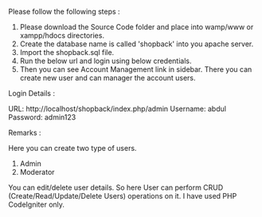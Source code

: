 Please follow the following steps :

1. Please download the Source Code folder and place into wamp/www or xampp/hdocs directories. 
2. Create the database name is called 'shopback' into you apache server.
3. Import the shopback.sql file. 
4. Run the below url and login using below credentials. 
5. Then you can see Account Management link in sidebar. There you can create new user and can manager the account users.

Login Details :

URL: http://localhost/shopback/index.php/admin
Username: abdul
Password: admin123

Remarks :

Here you can create two type of users. 
1. Admin
2. Moderator

You can edit/delete user details. So here User can perform CRUD (Create/Read/Update/Delete Users) operations on it. I have used PHP CodeIgniter only.
